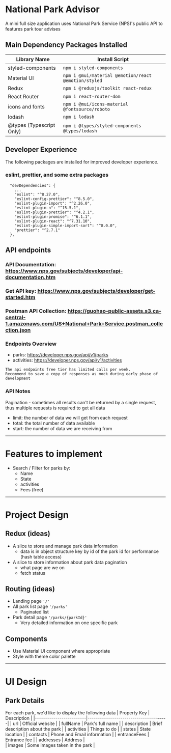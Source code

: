 # National Park Advisor

A mini full size application uses National Park Service (NPS)'s public API to features park tour advises

## Main Dependency Packages Installed

| Library Name            | Install Script                                           |
|-------------------------|----------------------------------------------------------|
| styled-components       | ```npm i styled-components```                            |
| Material UI             | ```npm i @mui/material @emotion/react @emotion/styled``` |
| Redux                   | ```npm i @reduxjs/toolkit react-redux```                 |
| React Router            | ```npm i react-router-dom```                             |
| icons and fonts         | ```npm i @mui/icons-material @fontsource/roboto```       |
| lodash                  | ```npm i lodash```                                       |
| @types (Typescript Only)| ```npm i @types/styled-components @types/lodash```       |

## Developer Experience
The following packages are installed for improved developer experience. 

### eslint, prettier, and some extra packages

```
  "devDependencies": {
    ...
    "eslint": "^8.27.0",
    "eslint-config-prettier": "^8.5.0",
    "eslint-plugin-import": "^2.26.0",
    "eslint-plugin-n": "^15.5.1",
    "eslint-plugin-prettier": "^4.2.1",
    "eslint-plugin-promise": "^6.1.1",
    "eslint-plugin-react": "^7.31.10",
    "eslint-plugin-simple-import-sort": "^8.0.0",
    "prettier": "^2.7.1"
  },
```

## API endpoints
### API Documentation: https://www.nps.gov/subjects/developer/api-documentation.htm 

### Get API key: https://www.nps.gov/subjects/developer/get-started.htm 

### Postman API Collection: https://guohao-public-assets.s3.ca-central-1.amazonaws.com/US+National+Park+Service.postman_collection.json 

### Endpoints Overview
* parks: https://developer.nps.gov/api/v1/parks
* activities: https://developer.nps.gov/api/v1/activities

```
The api endpoints free tier has limited calls per week.
Recommend to save a copy of responses as mock during early phase of development
```

### API Notes
Pagination - sometimes all results can't be returned by a single request, thus multiple requests is required to get all data
* limit: the number of data we will get from each request
* total: the total number of data available
* start: the number of data we are receiving from 


------
# Features to implement
* Search / Filter for parks by:
  * Name
  * State
  * activities
  * Fees (free)

------
# Project Design

## Redux (ideas)
* A slice to store and manage park data information
  * data is in object structure key by id of the park id for performance (hash table access)
* A slice to store information about park data pagination
  * what page are we on
  * fetch status

## Routing (ideas)
* Landing page `'/'`
* All park list page `'/parks'`
  * Paginated list
* Park detail page `'/parks/{parkId}'`
  * Very detailed information on one specific park

## Components
* Use Material UI component where appropriate
* Style with theme color palette



------
# UI Design

## Park Details
For each park, we'd like to display the following data
| Property Key            | Description                           |
|-------------------------|---------------------------------------|
| url                     | Official website                      |
| fullName                | Park's full name                      |
| description             | Brief description about the park      |
| activities              | Things to do                          |
| states                  | State location                        |
| contacts                | Phone and Email information           |
| entranceFees            | Entrance fee                          |
| addresses               | Address                               |   
| images                  | Some images taken in the park         |